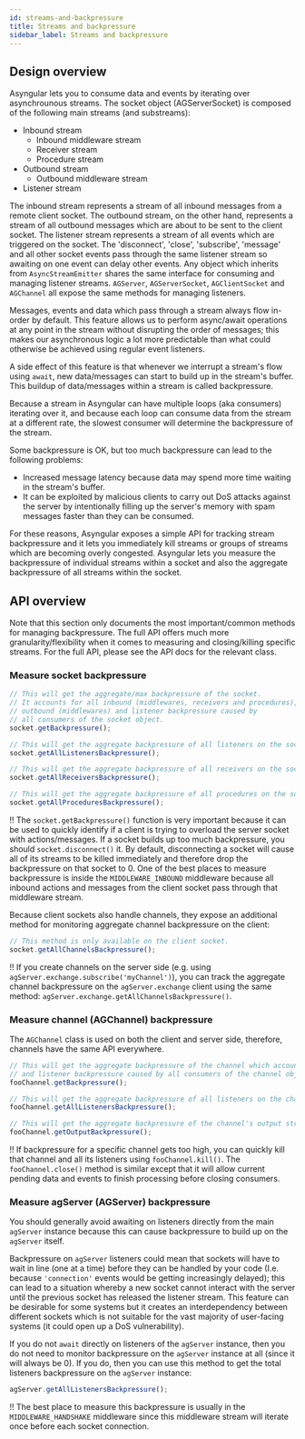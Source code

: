 ```yaml
---
id: streams-and-backpressure
title: Streams and backpressure
sidebar_label: Streams and backpressure
---
```


## Design overview

Asyngular lets you to consume data and events by iterating over asynchrounous streams.
The socket object (AGServerSocket) is composed of the following main streams (and substreams):

- Inbound stream
  - Inbound middleware stream
  - Receiver stream
  - Procedure stream
- Outbound stream
  - Outbound middleware stream
- Listener stream

The inbound stream represents a stream of all inbound messages from a remote client socket.
The outbound stream, on the other hand, represents a stream of all outbound messages which are about to be sent to the client socket.
The listener stream represents a stream of all events which are triggered on the socket. The 'disconnect', 'close', 'subscribe', 'message' and all other socket events pass through the same listener stream so awaiting on one event can delay other events. Any object which inherits from `AsyncStreamEmitter` shares the same interface for consuming and managing listener streams. `AGServer`, `AGServerSocket`, `AGClientSocket` and `AGChannel` all expose the same methods for managing listeners.

Messages, events and data which pass through a stream always flow in-order by default.
This feature allows us to perform async/await operations at any point in the stream without disrupting the order of messages; this makes our asynchronous logic a lot more predictable than what could otherwise be achieved using regular event listeners.

A side effect of this feature is that whenever we interrupt a stream's flow using `await`, new data/messages can start to build up in the stream's buffer.
This buildup of data/messages within a stream is called backpressure.

Because a stream in Asyngular can have multiple loops (aka consumers) iterating over it, and because each loop can consume data from the stream at a different rate, the slowest consumer will determine the backpressure of the stream.

Some backpressure is OK, but too much backpressure can lead to the following problems:

- Increased message latency because data may spend more time waiting in the stream's buffer.
- It can be exploited by malicious clients to carry out DoS attacks against the server by intentionally filling up the server's memory with spam messages faster than they can be consumed.

For these reasons, Asyngular exposes a simple API for tracking stream backpressure and it lets you immediately kill streams or groups of streams which are becoming overly congested. Asyngular lets you measure the backpressure of individual streams within a socket and also the aggregate backpressure of all streams within the socket.

## API overview

Note that this section only documents the most important/common methods for managing backpressure.
The full API offers much more granularity/flexibility when it comes to measuring and closing/killing specific streams.
For the full API, please see the API docs for the relevant class.

### Measure socket backpressure

```js
// This will get the aggregate/max backpressure of the socket.
// It accounts for all inbound (middlewares, receivers and procedures),
// outbound (middlewares) and listener backpressure caused by
// all consumers of the socket object.
socket.getBackpressure();

// This will get the aggregate backpressure of all listeners on the socket.
socket.getAllListenersBackpressure();

// This will get the aggregate backpressure of all receivers on the socket.
socket.getAllReceiversBackpressure();

// This will get the aggregate backpressure of all procedures on the socket.
socket.getAllProceduresBackpressure();
```

!! The `socket.getBackpressure()` function is very important because it can be used to quickly identify if a client is trying to overload the server socket with actions/messages. If a socket builds up too much backpressure, you should `socket.disconnect()` it. By default, disconnecting a socket will cause all of its streams to be killed immediately and therefore drop the backpressure on that socket to 0. One of the best places to measure backpressure is inside the `MIDDLEWARE_INBOUND` middleware because all inbound actions and messages from the client socket pass through that middleware stream.

Because client sockets also handle channels, they expose an additional method for monitoring aggregate channel backpressure on the client:

```js
// This method is only available on the client socket.
socket.getAllChannelsBackpressure();
```

!! If you create channels on the server side (e.g. using `agServer.exchange.subscribe('myChannel')`), you can track the aggregate channel backpressure on the `agServer.exchange` client using the same method: `agServer.exchange.getAllChannelsBackpressure()`.

### Measure channel (AGChannel) backpressure

The `AGChannel` class is used on both the client and server side, therefore, channels have the same API everywhere.

```js
// This will get the aggregate backpressure of the channel which accounts for all output
// and listener backpressure caused by all consumers of the channel object.
fooChannel.getBackpressure();

// This will get the aggregate backpressure of all listeners on the channel.
fooChannel.getAllListenersBackpressure();

// This will get the aggregate backpressure of the channel's output stream.
fooChannel.getOutputBackpressure();
```

!! If backpressure for a specific channel gets too high, you can quickly kill that channel and all its listeners using `fooChannel.kill()`. The `fooChannel.close()` method is similar except that it will allow current pending data and events to finish processing before closing consumers.

### Measure agServer (AGServer) backpressure

You should generally avoid awaiting on listeners directly from the main `agServer` instance because this can cause backpressure to build up on the `agServer` itself.

Backpressure on `agServer` listeners could mean that sockets will have to wait in line (one at a time) before they can be handled by your code (I.e. because `'connection'` events would be getting increasingly delayed); this can lead to a situation whereby a new socket cannot interact with the server until the previous socket has released the listener stream. This feature can be desirable for some systems but it creates an interdependency between different sockets which is not suitable for the vast majority of user-facing systems (it could open up a DoS vulnerability).

If you do not `await` directly on listeners of the `agServer` instance, then you do not need to monitor backpressure on the `agServer` instance at all (since it will always be 0). If you do, then you can use this method to get the total listeners backpressure on the `agServer` instance:

```js
agServer.getAllListenersBackpressure();
```

!! The best place to measure this backpressure is usually in the `MIDDLEWARE_HANDSHAKE` middleware since this middleware stream will iterate once before each socket connection.
